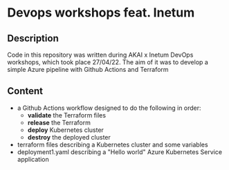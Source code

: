 # Devops workshops feat. Inetum

## Description
Code in this repository was written during AKAI x Inetum DevOps workshops, which took place 27/04/22. The aim of it was to develop a simple Azure pipeline with Github Actions and Terraform

## Content
* a Github Actions workflow designed to do the following in order:
  * **validate** the Terraform files
  * **release** the Terraform
  * **deploy** Kubernetes cluster
  * **destroy** the deployed cluster 
* terraform files describing a Kubernetes cluster and some variables
* deployment1.yaml describing a "Hello world" Azure Kubernetes Service application